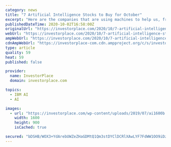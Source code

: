 ```yaml
---
category: news
title: "7 Artificial Intelligence Stocks to Buy for October"
excerpt: "Here are the companies that are using machines to help us, from inventory management to finding that special someone."
publishedDateTime: 2020-10-02T16:58:00Z
originalUrl: "https://investorplace.com/2020/10/7-artificial-intelligence-stocks-to-buy-october/"
webUrl: "https://investorplace.com/2020/10/7-artificial-intelligence-stocks-to-buy-october/"
ampWebUrl: "https://investorplace.com/2020/10/7-artificial-intelligence-stocks-to-buy-october/amp/"
cdnAmpWebUrl: "https://investorplace-com.cdn.ampproject.org/c/s/investorplace.com/2020/10/7-artificial-intelligence-stocks-to-buy-october/amp/"
type: article
quality: 59
heat: 59
published: false

provider:
  name: InvestorPlace
  domain: investorplace.com

topics:
  - IBM AI
  - AI

images:
  - url: "https://investorplace.com/wp-content/uploads/2019/07/ai1600b.jpg"
    width: 1600
    height: 900
    isCached: true

secured: "bDSHB/WOX3+YdArebUWZeZHaGDMtQ1Qm3stDYClDCRlXAwLYF7FdWW1OO9iDzc+1qcKPY/5C9rwstYLXpGt5+40/GtO//y8TS8K65ugSE0lnLazYItFkPsKxoHc4KTsGDLQERiVFWv7dMR1Pf9yS/FZNB8QJ/Ndna3TLP7JEx37FeduAsCTb8DkLWsGGfxl9LbECtIMHtjwCweiQ/Zf3vHZzkWqgPJDuym3Zw8kvYfwV9U/cACqsPxbxV0WS7U3fCsXotsdmkIjgBf8UdC1ly5BTZ3Z3wI4H39gD+fAoR5nx17clShUYScfGUpgbcX0hDxc+Oyvxcj7Cj3rjz36ejqzgBxMaFHGgtwb9rvuJP4c=;5koUx5U/gJ7WQ0wnxlK4kg=="
---
```


